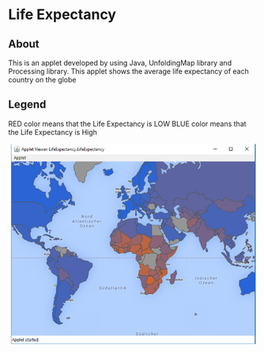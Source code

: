 # Life Expectancy

## About
This is an applet developed by using Java, UnfoldingMap library and Processing library.
This applet shows the average life expectancy of each country on the globe

## Legend
RED color means that the Life Expectancy is LOW
BLUE color means that the Life Expectancy is High

![Life Expectancy Applet](https://github.com/rizwanahmed19/DataVisualisation-Java/blob/master/src/LifeExpectancy/data/lifeExpect.png "Life Expectancy")